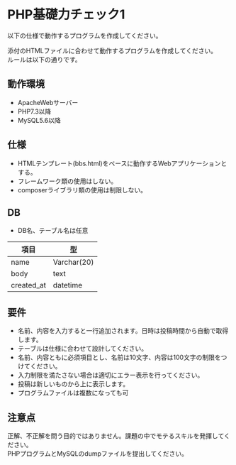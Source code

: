 # PHP基礎力チェック1

以下の仕様で動作するプログラムを作成してください。

添付のHTMLファイルに合わせて動作するプログラムを作成してください。  
ルールは以下の通りです。


## 動作環境
- ApacheWebサーバー
- PHP7.3以降
- MySQL5.6以降

## 仕様
- HTMLテンプレート(bbs.html)をベースに動作するWebアプリケーションとする。
- フレームワーク類の使用はしない。
- composerライブラリ類の使用は制限しない。

## DB
- DB名、テーブル名は任意

|  項目  |  型  |
| ---- | ---- |
|  name  |  Varchar(20)  |
|  body  |  text  |
|  created_at  |  datetime  |

## 要件
- 名前、内容を入力すると一行追加されます。日時は投稿時間から自動で取得します。
- テーブルは仕様に合わせて設計してください。
- 名前、内容ともに必須項目とし、名前は10文字、内容は100文字の制限をつけてください。
- 入力制限を満たさない場合は適切にエラー表示を行ってください。
- 投稿は新しいものから上に表示します。
- プログラムファイルは複数になっても可


## 注意点
正解、不正解を問う目的ではありません。課題の中でモテるスキルを発揮してください。  
PHPプログラムとMySQLのdumpファイルを提出してください。

